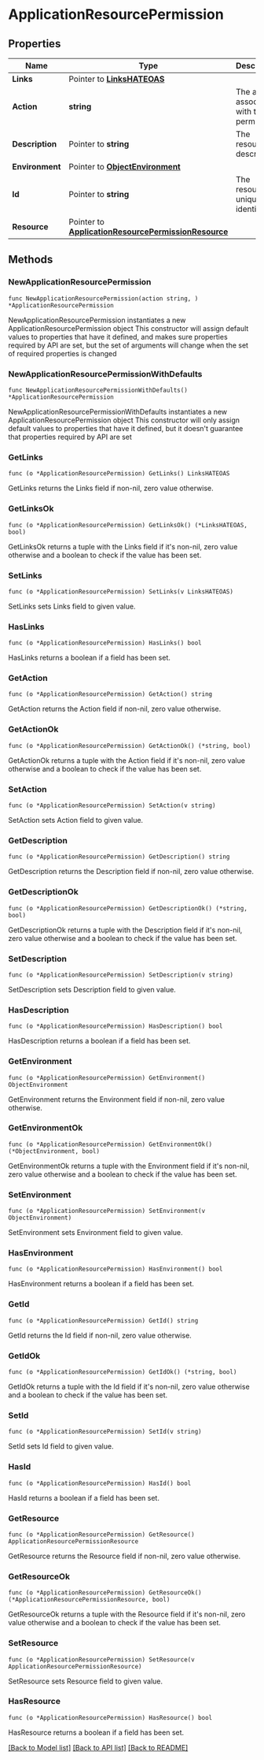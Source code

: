 # ApplicationResourcePermission

## Properties

Name | Type | Description | Notes
------------ | ------------- | ------------- | -------------
**Links** | Pointer to [**LinksHATEOAS**](LinksHATEOAS.md) |  | [optional] 
**Action** | **string** | The action associated with this permission. | 
**Description** | Pointer to **string** | The resource&#39;s description. | [optional] 
**Environment** | Pointer to [**ObjectEnvironment**](ObjectEnvironment.md) |  | [optional] 
**Id** | Pointer to **string** | The resource&#39;s unique identifier. | [optional] [readonly] 
**Resource** | Pointer to [**ApplicationResourcePermissionResource**](ApplicationResourcePermissionResource.md) |  | [optional] 

## Methods

### NewApplicationResourcePermission

`func NewApplicationResourcePermission(action string, ) *ApplicationResourcePermission`

NewApplicationResourcePermission instantiates a new ApplicationResourcePermission object
This constructor will assign default values to properties that have it defined,
and makes sure properties required by API are set, but the set of arguments
will change when the set of required properties is changed

### NewApplicationResourcePermissionWithDefaults

`func NewApplicationResourcePermissionWithDefaults() *ApplicationResourcePermission`

NewApplicationResourcePermissionWithDefaults instantiates a new ApplicationResourcePermission object
This constructor will only assign default values to properties that have it defined,
but it doesn't guarantee that properties required by API are set

### GetLinks

`func (o *ApplicationResourcePermission) GetLinks() LinksHATEOAS`

GetLinks returns the Links field if non-nil, zero value otherwise.

### GetLinksOk

`func (o *ApplicationResourcePermission) GetLinksOk() (*LinksHATEOAS, bool)`

GetLinksOk returns a tuple with the Links field if it's non-nil, zero value otherwise
and a boolean to check if the value has been set.

### SetLinks

`func (o *ApplicationResourcePermission) SetLinks(v LinksHATEOAS)`

SetLinks sets Links field to given value.

### HasLinks

`func (o *ApplicationResourcePermission) HasLinks() bool`

HasLinks returns a boolean if a field has been set.

### GetAction

`func (o *ApplicationResourcePermission) GetAction() string`

GetAction returns the Action field if non-nil, zero value otherwise.

### GetActionOk

`func (o *ApplicationResourcePermission) GetActionOk() (*string, bool)`

GetActionOk returns a tuple with the Action field if it's non-nil, zero value otherwise
and a boolean to check if the value has been set.

### SetAction

`func (o *ApplicationResourcePermission) SetAction(v string)`

SetAction sets Action field to given value.


### GetDescription

`func (o *ApplicationResourcePermission) GetDescription() string`

GetDescription returns the Description field if non-nil, zero value otherwise.

### GetDescriptionOk

`func (o *ApplicationResourcePermission) GetDescriptionOk() (*string, bool)`

GetDescriptionOk returns a tuple with the Description field if it's non-nil, zero value otherwise
and a boolean to check if the value has been set.

### SetDescription

`func (o *ApplicationResourcePermission) SetDescription(v string)`

SetDescription sets Description field to given value.

### HasDescription

`func (o *ApplicationResourcePermission) HasDescription() bool`

HasDescription returns a boolean if a field has been set.

### GetEnvironment

`func (o *ApplicationResourcePermission) GetEnvironment() ObjectEnvironment`

GetEnvironment returns the Environment field if non-nil, zero value otherwise.

### GetEnvironmentOk

`func (o *ApplicationResourcePermission) GetEnvironmentOk() (*ObjectEnvironment, bool)`

GetEnvironmentOk returns a tuple with the Environment field if it's non-nil, zero value otherwise
and a boolean to check if the value has been set.

### SetEnvironment

`func (o *ApplicationResourcePermission) SetEnvironment(v ObjectEnvironment)`

SetEnvironment sets Environment field to given value.

### HasEnvironment

`func (o *ApplicationResourcePermission) HasEnvironment() bool`

HasEnvironment returns a boolean if a field has been set.

### GetId

`func (o *ApplicationResourcePermission) GetId() string`

GetId returns the Id field if non-nil, zero value otherwise.

### GetIdOk

`func (o *ApplicationResourcePermission) GetIdOk() (*string, bool)`

GetIdOk returns a tuple with the Id field if it's non-nil, zero value otherwise
and a boolean to check if the value has been set.

### SetId

`func (o *ApplicationResourcePermission) SetId(v string)`

SetId sets Id field to given value.

### HasId

`func (o *ApplicationResourcePermission) HasId() bool`

HasId returns a boolean if a field has been set.

### GetResource

`func (o *ApplicationResourcePermission) GetResource() ApplicationResourcePermissionResource`

GetResource returns the Resource field if non-nil, zero value otherwise.

### GetResourceOk

`func (o *ApplicationResourcePermission) GetResourceOk() (*ApplicationResourcePermissionResource, bool)`

GetResourceOk returns a tuple with the Resource field if it's non-nil, zero value otherwise
and a boolean to check if the value has been set.

### SetResource

`func (o *ApplicationResourcePermission) SetResource(v ApplicationResourcePermissionResource)`

SetResource sets Resource field to given value.

### HasResource

`func (o *ApplicationResourcePermission) HasResource() bool`

HasResource returns a boolean if a field has been set.


[[Back to Model list]](../README.md#documentation-for-models) [[Back to API list]](../README.md#documentation-for-api-endpoints) [[Back to README]](../README.md)



